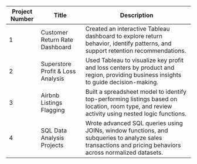 | Project Number | Title                             | Description                                                                                                                                              |
| -------------- | --------------------------------- | -------------------------------------------------------------------------------------------------------------------------------------------------------- |
| 1              | Customer Return Rate Dashboard    | Created an interactive Tableau dashboard to explore return behavior, identify patterns, and support retention recommendations.                           |
| 2              | Superstore Profit & Loss Analysis | Used Tableau to visualize key profit and loss centers by product and region, providing business insights to guide decision-making.                       |
| 3              | Airbnb Listings Flagging          | Built a spreadsheet model to identify top-performing listings based on location, room type, and review activity using nested logic functions.            |
| 4              | SQL Data Analysis Projects        | Wrote advanced SQL queries using JOINs, window functions, and subqueries to analyze sales transactions and pricing behaviors across normalized datasets. |
